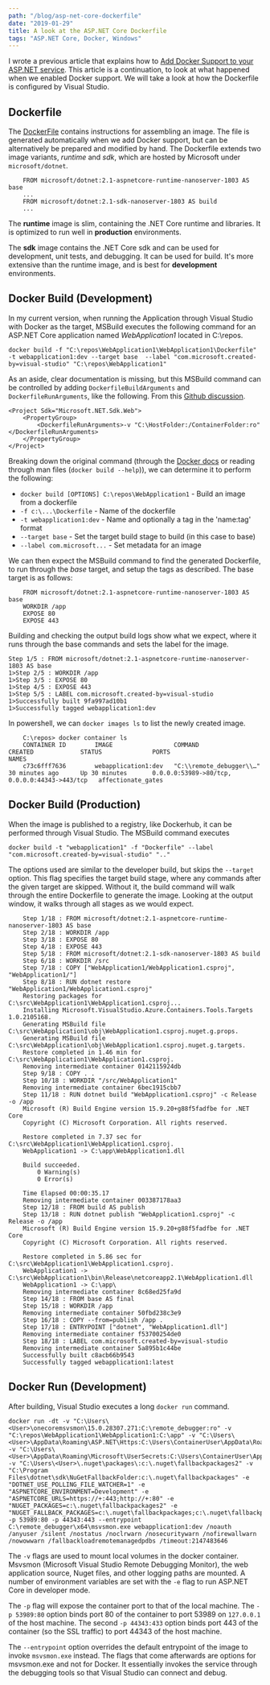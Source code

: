 ```yaml
---
path: "/blog/asp-net-core-dockerfile"
date: "2019-01-29"
title: A look at the ASP.NET Core Dockerfile
tags: "ASP.NET Core, Docker, Windows"
---
```


I wrote a previous article that explains how to [Add Docker Support to your ASP.NET service](./asp-net-core-docker/). This article is a continuation, to look at what happened when we enabled Docker support. We will take a look at how the Dockerfile is configured by Visual Studio.

## Dockerfile

The [DockerFile](https://docs.docker.com/engine/reference/builder/) contains instructions for assembling an image. The file is generated automatically when we add Docker support, but can be alternatively be prepared and modified by hand. The Dockerfile extends two image variants, *runtime* and *sdk*, which are hosted by Microsoft under `microsoft/dotnet`.

```
    FROM microsoft/dotnet:2.1-aspnetcore-runtime-nanoserver-1803 AS base
    ...
    FROM microsoft/dotnet:2.1-sdk-nanoserver-1803 AS build
    ...
```

The **runtime** image is slim, containing the .NET Core runtime and libraries. It is optimized to run well in **production** environments.

The **sdk** image contains the .NET Core sdk and can be used for development, unit tests, and debugging. It can be used for build. It's more extensive than the runtime image, and is best for **development** environments.

## Docker Build (Development)

In my current version, when running the Application through Visual Studio with Docker as the target, MSBuild executes the following command for an ASP.NET Core application named *WebApplication1* located in C:\repos.

    docker build -f "C:\repos\WebApplication1\WebApplication1\Dockerfile" -t webapplication1:dev --target base  --label "com.microsoft.created-by=visual-studio" "C:\repos\WebApplication1"

As an aside, clear documentation is missing, but this MSBuild command can be controlled by adding `DockerfileBuildArguments` and `DockerfileRunArguments`, like the following. From this [Github discussion](https://github.com/aspnet/Tooling/issues/1074#issuecomment-394533908).

    <Project Sdk="Microsoft.NET.Sdk.Web">
        <PropertyGroup>
            <DockerfileRunArguments>-v "C:\HostFolder:/ContainerFolder:ro"</DockerfileRunArguments>
        </PropertyGroup>
    </Project>

Breaking down the original command (through the [Docker docs](https://docs.docker.com/) or reading through man files (`docker build --help`)), we can determine it to perform the following:

  - `docker build [OPTIONS] C:\repos\WebApplication1` - Build an image from a dockerfile
  - `-f c:\...\Dockerfile` - Name of the dockerfile
  - `-t webapplication1:dev` - Name and optionally a tag in the 'name:tag' format
  - `--target base` - Set the target build stage to build (in this case to base)
  - `--label com.microsoft...` - Set metadata for an image

We can then expect the MSBuild command to find the generated Dockerfile, to run through the *base* target, and setup the tags as described. The base target is as follows:

```
    FROM microsoft/dotnet:2.1-aspnetcore-runtime-nanoserver-1803 AS base
    WORKDIR /app
    EXPOSE 80
    EXPOSE 443
```

Building and checking the output build logs show what we expect, where it runs through the base commands and sets the label for the image.

    Step 1/5 : FROM microsoft/dotnet:2.1-aspnetcore-runtime-nanoserver-1803 AS base
    1>Step 2/5 : WORKDIR /app
    1>Step 3/5 : EXPOSE 80
    1>Step 4/5 : EXPOSE 443
    1>Step 5/5 : LABEL com.microsoft.created-by=visual-studio
    1>Successfully built 9fa997ad10b1
    1>Successfully tagged webapplication1:dev

In powershell, we can `docker images ls` to list the newly created image.

```
    C:\repos> docker container ls
    CONTAINER ID        IMAGE                 COMMAND                    CREATED             STATUS              PORTS                                           NAMES
    c73c6fff7636        webapplication1:dev   "C:\\remote_debugger\\…"   30 minutes ago      Up 30 minutes       0.0.0.0:53989->80/tcp, 0.0.0.0:44343->443/tcp   affectionate_gates
```

## Docker Build (Production)

When the image is published to a registry, like Dockerhub, it can be performed through Visual Studio. The MSBuild command executes

    docker build -t "webapplication1" -f "Dockerfile" --label "com.microsoft.created-by=visual-studio" ".."

The options used are similar to the developer build, but skips the `--target` option. This flag specifies the target build stage, where any commands after the given target are skipped. Without it, the build command will walk through the entire Dockerfile to generate the image. Looking at the output window, it walks through all stages as we would expect.

```
    Step 1/18 : FROM microsoft/dotnet:2.1-aspnetcore-runtime-nanoserver-1803 AS base
    Step 2/18 : WORKDIR /app
    Step 3/18 : EXPOSE 80
    Step 4/18 : EXPOSE 443
    Step 5/18 : FROM microsoft/dotnet:2.1-sdk-nanoserver-1803 AS build
    Step 6/18 : WORKDIR /src
    Step 7/18 : COPY ["WebApplication1/WebApplication1.csproj", "WebApplication1/"]
    Step 8/18 : RUN dotnet restore "WebApplication1/WebApplication1.csproj"
    Restoring packages for C:\src\WebApplication1\WebApplication1.csproj...
    Installing Microsoft.VisualStudio.Azure.Containers.Tools.Targets 1.0.2105168.
    Generating MSBuild file C:\src\WebApplication1\obj\WebApplication1.csproj.nuget.g.props.
    Generating MSBuild file C:\src\WebApplication1\obj\WebApplication1.csproj.nuget.g.targets.
    Restore completed in 1.46 min for C:\src\WebApplication1\WebApplication1.csproj.
    Removing intermediate container 0142115924db
    Step 9/18 : COPY . .
    Step 10/18 : WORKDIR "/src/WebApplication1"
    Removing intermediate container 6bec1915cbb7
    Step 11/18 : RUN dotnet build "WebApplication1.csproj" -c Release -o /app
    Microsoft (R) Build Engine version 15.9.20+g88f5fadfbe for .NET Core
    Copyright (C) Microsoft Corporation. All rights reserved.

    Restore completed in 7.37 sec for C:\src\WebApplication1\WebApplication1.csproj.
    WebApplication1 -> C:\app\WebApplication1.dll

    Build succeeded.
        0 Warning(s)
        0 Error(s)

    Time Elapsed 00:00:35.17
    Removing intermediate container 003387178aa3
    Step 12/18 : FROM build AS publish
    Step 13/18 : RUN dotnet publish "WebApplication1.csproj" -c Release -o /app
    Microsoft (R) Build Engine version 15.9.20+g88f5fadfbe for .NET Core
    Copyright (C) Microsoft Corporation. All rights reserved.

    Restore completed in 5.86 sec for C:\src\WebApplication1\WebApplication1.csproj.
    WebApplication1 -> C:\src\WebApplication1\bin\Release\netcoreapp2.1\WebApplication1.dll
    WebApplication1 -> C:\app\
    Removing intermediate container 8c68ed25fa9d
    Step 14/18 : FROM base AS final
    Step 15/18 : WORKDIR /app
    Removing intermediate container 50fbd238c3e9
    Step 16/18 : COPY --from=publish /app .
    Step 17/18 : ENTRYPOINT ["dotnet", "WebApplication1.dll"]
    Removing intermediate container f53700254de0
    Step 18/18 : LABEL com.microsoft.created-by=visual-studio
    Removing intermediate container 5a895b1c44be
    Successfully built c8acb66b9543
    Successfully tagged webapplication1:latest
```


## Docker Run (Development)

After building, Visual Studio executes a long `docker run` command.

    docker run -dt -v "C:\Users\<User>\onecoremsvsmon\15.0.28307.271:C:\remote_debugger:ro" -v "C:\repos\WebApplication1\WebApplication1:C:\app" -v "C:\Users\<User>\AppData\Roaming\ASP.NET\Https:C:\Users\ContainerUser\AppData\Roaming\ASP.NET\Https:ro" -v "C:\Users\<User>\AppData\Roaming\Microsoft\UserSecrets:C:\Users\ContainerUser\AppData\Roaming\Microsoft\UserSecrets:ro" -v "C:\Users\<User>\.nuget\packages\:c:\.nuget\fallbackpackages2" -v "C:\Program Files\dotnet\sdk\NuGetFallbackFolder:c:\.nuget\fallbackpackages" -e "DOTNET_USE_POLLING_FILE_WATCHER=1" -e "ASPNETCORE_ENVIRONMENT=Development" -e "ASPNETCORE_URLS=https://+:443;http://+:80" -e "NUGET_PACKAGES=c:\.nuget\fallbackpackages2" -e "NUGET_FALLBACK_PACKAGES=c:\.nuget\fallbackpackages;c:\.nuget\fallbackpackages2" -p 53989:80 -p 44343:443 --entrypoint C:\remote_debugger\x64\msvsmon.exe webapplication1:dev /noauth /anyuser /silent /nostatus /noclrwarn /nosecuritywarn /nofirewallwarn /nowowwarn /fallbackloadremotemanagedpdbs /timeout:2147483646

The `-v` flags are used to mount local volumes in the docker container. Msvsmon (Microsoft Visual Studio Remote Debugging Monitor), the web application source, Nuget files, and other logging paths are mounted. A number of environment variables are set with the `-e` flag to run ASP.NET Core in developer mode.

The `-p` flag will expose the container port to that of the local machine. The `-p 53989:80` option binds port 80 of the container to port 53989 on `127.0.0.1` of the host machine. The second `-p 44343:433` option binds port 443 of the container (so the SSL traffic) to port 44343 of the host machine.

The `--entrypoint` option overrides the default entrypoint of the image to invoke `msvsmon.exe` instead. The flags that come afterwards are options for msvsmon.exe and not for Docker. It essentially invokes the service through the debugging tools so that Visual Studio can connect and debug.